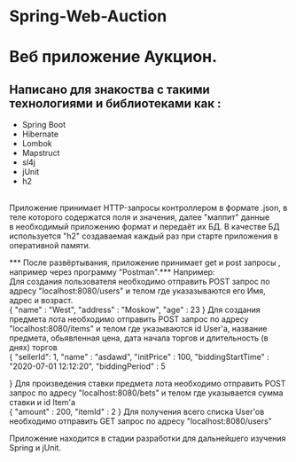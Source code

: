 # Spring-Web-Auction
Веб приложение Аукцион.<br>
======================================
Написано для знакоства с такими технологиями и библиотеками как :<br>
------------
* Spring Boot<br>
* Hibernate<br>
* Lombok<br>
* Mapstruct<br>
* sl4j<br>
* jUnit<br>
* h2<br>
<br>
Приложение принимает HTTP-запросы контроллером в формате .json, в теле которого содержатся  поля и значения, далее "маппит" данные <br>
в необходимый приложению  формат и передаёт их БД. В качестве БД используется "h2" создаваемая каждый раз при старте приложения в оперативной памяти.<br>
 
 *** После развёртывания, приложение принимает get и post запросы , например через программу "Postman".***
 Например:<br>
 Для создания пользователя необходимо отправить POST запрос по адресу "localhost:8080/users" и телом 
 где указазываются его Имя, адрес и возраст.<br>
 {
    "name" : "West",
    "address" : "Moskow",
    "age" : 23
}
Для создания предмета лота необходимо отправить POST запрос по адресу "localhost:8080/items" и телом 
где указываются id User'a, название предмета, обьявленная цена, дата начала торгов и длительность (в днях) торгов<br>
{
    "sellerId": 1,
    "name" : "asdawd",
    "initPrice" : 100,
    "biddingStartTime" : "2020-07-01 12:12:20",
    "biddingPeriod" : 5
   
}
Для произведения ставки предмета лота необходимо отправить POST запрос по адресу "localhost:8080/bets" и телом 
где указывается сумма ставки и id Item'a<br>
{
    "amount" : 200,
    "itemId" : 2
}
Для получения всего списка  User'ов необходимо отправить GET запрос по адресу "localhost:8080/users"  <br>

Приложение находится в стадии разработки для дальнейшего изучения Spring и jUnit.<br>
